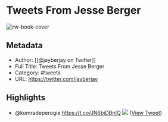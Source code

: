 # Tweets From Jesse Berger

![rw-book-cover](https://pbs.twimg.com/profile_images/1552386182868307971/5ApLS7LH.jpg)

## Metadata
- Author: [[@jayberjay on Twitter]]
- Full Title: Tweets From Jesse Berger
- Category: #tweets
- URL: https://twitter.com/jayberjay

## Highlights
- @komradeperogie https://t.co/JN6biDBnIQ
  ![](https://pbs.twimg.com/media/FfS_-QBXEAIqQ5B.jpg) ([View Tweet](https://twitter.com/jayberjay/status/1582100449104396289))
